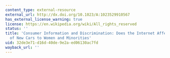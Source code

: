 ```yaml
---
content_type: external-resource
external_url: http://dx.doi.org/10.1023/A:1023529910567
has_external_license_warning: true
license: https://en.wikipedia.org/wiki/All_rights_reserved
status: ''
title: 'Consumer Information and Discrimination: Does the Internet Affect the Pricing
  of New Cars to Women and Minorities'
uid: 32de3e71-d16d-40de-9e2a-ed06130ac7fd
wayback_url: ''
---
```

